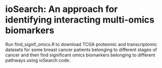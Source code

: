 # ioSearch: An approach for identifying interacting multi-omics biomarkers
Run find_signif_omics.R to download TCGA proteomic and transcriptomic datasets for some breast cancer patients belonging to different stages of cancer and then find significant omics biomarkers belonging to different pathways using ioSearch code.  

